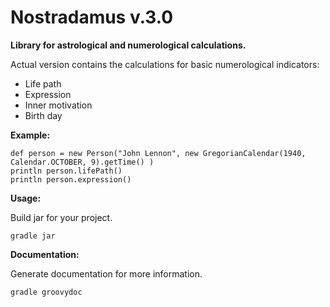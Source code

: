 # Nostradamus v.3.0

**Library for astrological and numerological calculations.**

Actual version contains the calculations for basic numerological indicators:

- Life path
- Expression
- Inner motivation
- Birth day
  
**Example:**

```
def person = new Person("John Lennon", new GregorianCalendar(1940, Calendar.OCTOBER, 9).getTime() )
println person.lifePath()
println person.expression()
```

**Usage:**

Build jar for your project.

```
gradle jar
```

**Documentation:**

Generate documentation for more information.

```
gradle groovydoc
```
